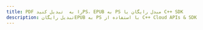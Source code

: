 ---title: PDF را به  تبدیل کنیدPS، EPUB به PS مبدل رایگان یا C++ SDKdescription: تبدیل رایگانEPUB به PS با استفاده از C++ Cloud APIs & SDK همچنین اسناد PDF را در Cloud ایجاد، ویرایش و رندر کنید.---